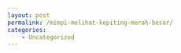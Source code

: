 ```yaml
---
layout: post
permalink: /mimpi-melihat-kepiting-merah-besar/
categories:
    - Uncategorized
---
```



